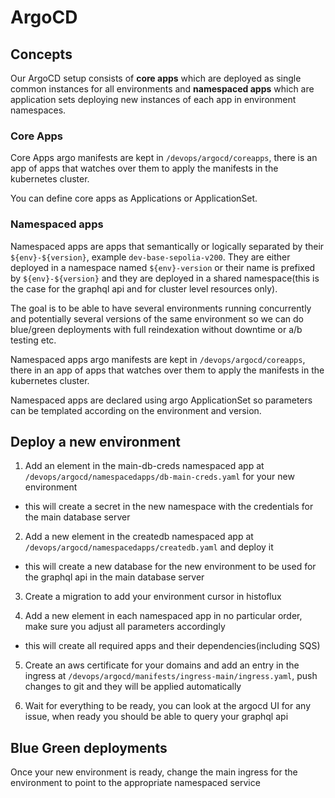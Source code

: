 # ArgoCD

## Concepts

Our ArgoCD setup consists of **core apps** which are deployed as single common instances for all environments and **namespaced apps** which are application sets deploying new instances of each app in environment namespaces.

### Core Apps

Core Apps argo manifests are kept in `/devops/argocd/coreapps`, there is an app of apps that watches over them to apply the manifests in the kubernetes cluster.

You can define core apps as Applications or ApplicationSet.

### Namespaced apps

Namespaced apps are apps that semantically or logically separated by their `${env}-${version}`, example `dev-base-sepolia-v200`. They are either deployed in a namespace named `${env}-version` or their name is prefixed by `${env}-${version}` and they are deployed in a shared namespace(this is the case for the graphql api and for cluster level resources only).

The goal is to be able to have several environments running concurrently and potentially several versions of the same environment so we can do blue/green deployments with full reindexation without downtime or a/b testing etc.

Namespaced apps argo manifests are kept in `/devops/argocd/coreapps`, there in an app of apps that watches over them to apply the manifests in the kubernetes cluster.

Namespaced apps are declared using argo ApplicationSet so parameters can be templated according on the environment and version.


## Deploy a new environment

1. Add an element in the main-db-creds namespaced app at `/devops/argocd/namespacedapps/db-main-creds.yaml` for your new environment
  - this will create a secret in the new namespace with the credentials for the main database server

2. Add a new element in the createdb namespaced app at `/devops/argocd/namespacedapps/createdb.yaml` and deploy it
  - this will create a new database for the new environment to be used for the graphql api in the main database server

3. Create a migration to add your environment cursor in histoflux

4. Add a new element in each namespaced app in no particular order, make sure you adjust all parameters accordingly
  - this will create all required apps and their dependencies(including SQS)

5. Create an aws certificate for your domains and add an entry in the ingress at `/devops/argocd/manifests/ingress-main/ingress.yaml`, push changes to git and they will be applied automatically

6. Wait for everything to be ready, you can look at the argocd UI for any issue, when ready you should be able to query your graphql api

## Blue Green deployments

Once your new environment is ready, change the main ingress for the environment to point to the appropriate namespaced service

